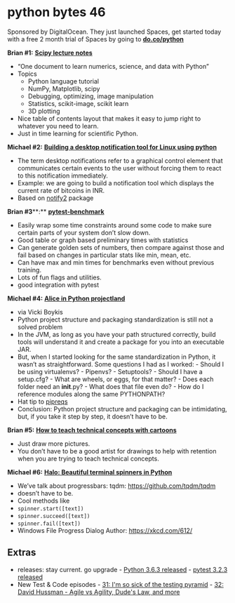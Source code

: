 # python bytes 46
Sponsored by DigitalOcean. They just launched Spaces, get started today with a free 2 month trial of Spaces by going to [**do.co/python**](https://do.co/python)

**Brian #1:** [**Scipy lecture notes**](http://www.scipy-lectures.org/)

- “One document to learn numerics, science, and data with Python”
- Topics
  - Python language tutorial
  - NumPy, Matplotlib, scipy
  - Debugging, optimizing, image manipulation
  - Statistics, scikit-image, scikit learn
  - 3D plotting
- Nice table of contents layout that makes it easy to jump right to whatever you need to learn.
- Just in time learning for scientific Python.

**Michael #2:** [**Building a desktop notification tool for Linux using python**](https://www.codementor.io/dushyantbgs/building-a-desktop-notification-tool-using-python-bcpya9cwh)

- The term desktop notifications refer to a graphical control element that communicates certain events to the user without forcing them to react to this notification immediately.
- Example: we are going to build a notification tool which displays the current rate of bitcoins in INR.
- Based on [notify2](https://notify2.readthedocs.io/en/latest/) package

**Brian #3****:** [**pytest-benchmark**](https://pypi.python.org/pypi/pytest-benchmark)

- Easily wrap some time constraints around some code to make sure certain parts of your system don’t slow down.
- Good table or graph based preliminary times with statistics
- Can generate golden sets of numbers, then compare against those and fail based on changes in particular stats like min, mean, etc.
- Can have max and min times for benchmarks even without previous training.
- Lots of fun flags and utilities.
- good integration with pytest


**Michael #4:** [**Alice in Python projectland**](https://veekaybee.github.io/2017/09/26/python-packaging/)

- via Vicki Boykis
- Python project structure and packaging standardization is still not a solved problem
- In the JVM, as long as you have your path structured correctly, build tools will understand it and create a package for you into an executable JAR.
- But, when I started looking for the same standardization in Python, it wasn’t as straightforward. Some questions I had as I worked: 
	  - Should I be using virtualenvs? 
	  - Pipenvs? 
	  - Setuptools? 
	  - Should I have a setup.cfg? 
	  - What are wheels, or eggs, for that matter? 
	  - Does each folder need an __init__.py? 
	  - What does that file even do? 
	  - How do I reference modules along the same PYTHONPATH?
- Hat tip to [pipreqs](https://github.com/bndr/pipreqs)
- Conclusion: Python project structure and packaging can be intimidating, but, if you take it step by step, it doesn’t have to be.

**Brian #5:** [**How to teach technical concepts with cartoons**](https://jvns.ca/teach-tech-with-cartoons/)

- Just draw more pictures.
- You don’t have to be a good artist for drawings to help with retention when you are trying to teach technical concepts.

**Michael #6:** [**Halo: Beautiful terminal spinners in Python**](https://github.com/ManrajGrover/halo)

- We’ve talk about progressbars: tqdm: https://github.com/tqdm/tqdm
- doesn’t have to be.
- Cool methods like
- `spinner.start([text])`
- `spinner.succeed([text])`
- `spinner.fail([text])`
- Windows File Progress Dialog Author: https://xkcd.com/612/

## Extras

- releases: stay current. go upgrade
	  - [Python 3.6.3 released](https://www.python.org/downloads/release/python-363/)
	  - [pytest 3.2.3 released](https://docs.pytest.org/en/latest/changelog.html)
- New Test & Code episodes 
	  - [31: I'm so sick of the testing pyramid](http://testandcode.com/31)
	  - [32: David Hussman - Agile vs Agility, Dude's Law, and more](http://testandcode.com/32)
  

